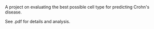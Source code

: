 
A project on evaluating the best possible cell type for predicting Crohn's disease.


See .pdf for details and analysis.
